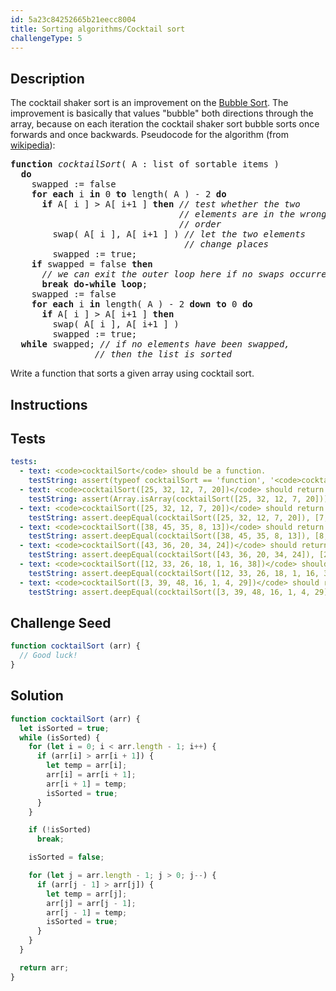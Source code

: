 ```yaml
---
id: 5a23c84252665b21eecc8004
title: Sorting algorithms/Cocktail sort
challengeType: 5
---
```


## Description
<section id='description'>
The cocktail shaker sort is an improvement on the <a href="http://rosettacode.org/wiki/Bubble Sort">Bubble Sort</a>. The improvement is basically that values "bubble" both directions through the array, because on each iteration the cocktail shaker sort bubble sorts once forwards and once backwards. Pseudocode for the algorithm (from <a href="https://en.wikipedia.org/wiki/Cocktail sort">wikipedia</a>):</p>
<pre>
<b>function</b> <i>cocktailSort</i>( A : list of sortable items )
  <b>do</b>
    swapped := false
    <b>for each</b> i <b>in</b> 0 <b>to</b> length( A ) - 2 <b>do</b>
      <b>if</b> A[ i ] > A[ i+1 ] <b>then</b> <i>// test whether the two</i>
                                <i>// elements are in the wrong</i>
                                <i>// order</i>
        swap( A[ i ], A[ i+1 ] ) <i>// let the two elements</i>
                                 <i>// change places</i>
        swapped := true;
    <b>if</b> swapped = false <b>then</b>
      <i>// we can exit the outer loop here if no swaps occurred.</i>
      <b>break do-while loop</b>;
    swapped := false
    <b>for each</b> i <b>in</b> length( A ) - 2 <b>down to</b> 0 <b>do</b>
      <b>if</b> A[ i ] > A[ i+1 ] <b>then</b>
        swap( A[ i ], A[ i+1 ] )
        swapped := true;
  <b>while</b> swapped; <i>// if no elements have been swapped,</i>
                <i>// then the list is sorted</i>
</pre>
Write a function that sorts a given array using cocktail sort.
</section>

## Instructions
<section id='instructions'>

</section>

## Tests
<section id='tests'>

``` yml
tests:
  - text: <code>cocktailSort</code> should be a function.
    testString: assert(typeof cocktailSort == 'function', '<code>cocktailSort</code> should be a function.');
  - text: <code>cocktailSort([25, 32, 12, 7, 20])</code> should return a array.
    testString: assert(Array.isArray(cocktailSort([25, 32, 12, 7, 20])), '<code>cocktailSort([25, 32, 12, 7, 20])</code> should return a array.');
  - text: <code>cocktailSort([25, 32, 12, 7, 20])</code> should return <code>[7, 12, 20, 25, 32]</code>.
    testString: assert.deepEqual(cocktailSort([25, 32, 12, 7, 20]), [7, 12, 20, 25, 32], '<code>cocktailSort([25, 32, 12, 7, 20])</code> should return <code>[7, 12, 20, 25, 32]</code>.');
  - text: <code>cocktailSort([38, 45, 35, 8, 13])</code> should return <code>[8, 13, 35, 38, 45]</code>.
    testString: assert.deepEqual(cocktailSort([38, 45, 35, 8, 13]), [8, 13, 35, 38, 45], '<code>cocktailSort([38, 45, 35, 8, 13])</code> should return <code>[8, 13, 35, 38, 45]</code>.');
  - text: <code>cocktailSort([43, 36, 20, 34, 24])</code> should return <code>[20, 24, 34, 36, 43]</code>.
    testString: assert.deepEqual(cocktailSort([43, 36, 20, 34, 24]), [20, 24, 34, 36, 43], '<code>cocktailSort([43, 36, 20, 34, 24])</code> should return <code>[20, 24, 34, 36, 43]</code>.');
  - text: <code>cocktailSort([12, 33, 26, 18, 1, 16, 38])</code> should return <code>[1, 12, 16, 18, 26, 33, 38]</code>.
    testString: assert.deepEqual(cocktailSort([12, 33, 26, 18, 1, 16, 38]), [1, 12, 16, 18, 26, 33, 38], '<code>cocktailSort([12, 33, 26, 18, 1, 16, 38])</code> should return <code>[1, 12, 16, 18, 26, 33, 38]</code>.');
  - text: <code>cocktailSort([3, 39, 48, 16, 1, 4, 29])</code> should return <code>[1, 3, 4, 16, 29, 39, 48]</code>.
    testString: assert.deepEqual(cocktailSort([3, 39, 48, 16, 1, 4, 29]), [1, 3, 4, 16, 29, 39, 48], '<code>cocktailSort([3, 39, 48, 16, 1, 4, 29])</code> should return <code>[1, 3, 4, 16, 29, 39, 48]</code>.');
```

</section>

## Challenge Seed
<section id='challengeSeed'>
<div id='js-seed'>

```js
function cocktailSort (arr) {
  // Good luck!
}
```

</div>
</section>

## Solution
<section id='solution'>

```js
function cocktailSort (arr) {
  let isSorted = true;
  while (isSorted) {
    for (let i = 0; i < arr.length - 1; i++) {
      if (arr[i] > arr[i + 1]) {
        let temp = arr[i];
        arr[i] = arr[i + 1];
        arr[i + 1] = temp;
        isSorted = true;
      }
    }

    if (!isSorted)
      break;

    isSorted = false;

    for (let j = arr.length - 1; j > 0; j--) {
      if (arr[j - 1] > arr[j]) {
        let temp = arr[j];
        arr[j] = arr[j - 1];
        arr[j - 1] = temp;
        isSorted = true;
      }
    }
  }

  return arr;
}
```

</section>
